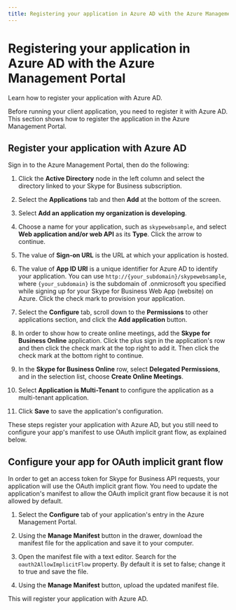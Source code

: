 ```yaml
---
title: Registering your application in Azure AD with the Azure Management Portal 
---
```

# Registering your application in Azure AD with the Azure Management Portal
Learn how to register your application with Azure AD.


Before running your client application, you need to register it with Azure AD. This section shows how to register the application in the Azure Management Portal.

## Register your application with Azure AD

Sign in to the Azure Management Portal, then do the following:


1. Click the **Active Directory** node in the left column and select the directory linked to your Skype for Business subscription.
 
2. Select the **Applications** tab and then **Add** at the bottom of the screen.
 
3. Select **Add an application my organization is developing**.
 
4. Choose a name for your application, such as `skypewebsample`, and select **Web application and/or web API** as its **Type**. Click the arrow to continue.
 
5. The value of **Sign-on URL** is the URL at which your application is hosted.
 
6. The value of **App ID URI** is a unique identifier for Azure AD to identify your application. You can use `http://{your_subdomain}/skypewebsample`, where `{your_subdomain}` is the subdomain of .onmicrosoft you specified while signing up for your Skype for Business Web App (website) on Azure. Click the check mark to provision your application.
 
7. Select the **Configure** tab, scroll down to the **Permissions** to other applications section, and click the **Add application** button.
 
8. In order to show how to create online meetings, add the **Skype for Business Online** application. Click the plus sign in the application's row and then click the check mark at the top right to add it. Then click the check mark at the bottom right to continue.
 
9. In the **Skype for Business Online** row, select **Delegated Permissions**, and in the selection list, choose **Create Online Meetings**.
 
10. Select **Application is Multi-Tenant** to configure the application as a multi-tenant application.
 
11. Click **Save** to save the application's configuration.
 
These steps register your application with Azure AD, but you still need to configure your app's manifest to use OAuth implicit grant flow, as explained below.


## Configure your app for OAuth implicit grant flow

In order to get an access token for Skype for Business API requests, your application will use the OAuth implicit grant flow. You need to update the application's manifest to allow the OAuth implicit grant flow because it is not allowed by default.


1. Select the **Configure** tab of your application's entry in the Azure Management Portal.
 
2. Using the **Manage Manifest** button in the drawer, download the manifest file for the application and save it to your computer.
 
3. Open the manifest file with a text editor. Search for the `oauth2AllowImplicitFlow` property. By default it is set to false; change it to true and save the file.
 
4. Using the **Manage Manifest** button, upload the updated manifest file.
 
This will register your application with Azure AD. 

